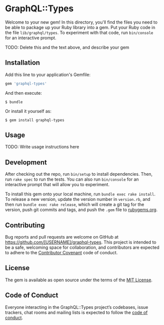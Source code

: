 # GraphQL::Types

Welcome to your new gem! In this directory, you'll find the files you need to be able to package up your Ruby library into a gem. Put your Ruby code in the file `lib/graphql/types`. To experiment with that code, run `bin/console` for an interactive prompt.

TODO: Delete this and the text above, and describe your gem

## Installation

Add this line to your application's Gemfile:

```ruby
gem 'graphql-types'
```

And then execute:

    $ bundle

Or install it yourself as:

    $ gem install graphql-types

## Usage

TODO: Write usage instructions here

## Development

After checking out the repo, run `bin/setup` to install dependencies. Then, run `rake spec` to run the tests. You can also run `bin/console` for an interactive prompt that will allow you to experiment.

To install this gem onto your local machine, run `bundle exec rake install`. To release a new version, update the version number in `version.rb`, and then run `bundle exec rake release`, which will create a git tag for the version, push git commits and tags, and push the `.gem` file to [rubygems.org](https://rubygems.org).

## Contributing

Bug reports and pull requests are welcome on GitHub at https://github.com/[USERNAME]/graphql-types. This project is intended to be a safe, welcoming space for collaboration, and contributors are expected to adhere to the [Contributor Covenant](http://contributor-covenant.org) code of conduct.

## License

The gem is available as open source under the terms of the [MIT License](http://opensource.org/licenses/MIT).

## Code of Conduct

Everyone interacting in the GraphQL::Types project’s codebases, issue trackers, chat rooms and mailing lists is expected to follow the [code of conduct](https://github.com/[USERNAME]/graphql-types/blob/master/CODE_OF_CONDUCT.md).
